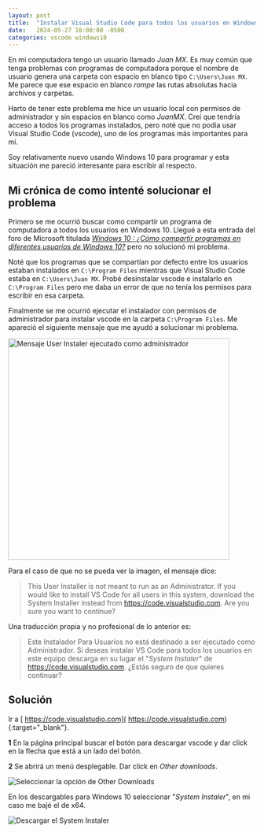 ```yaml
---
layout: post
title:  "Instalar Visual Studio Code para todos los usuarios en Windows 10"
date:   2024-05-27 18:00:00 -0500
categories: vscode windows10
---
```


En mi computadora tengo un usuario llamado *Juan MX*. Es muy común que tenga problemas con programas de computadora porque el nombre de usuario genera una carpeta con espacio en blanco tipo `C:\Users\Juan MX`. Me parece que ese espacio en blanco *rompe* las rutas absolutas hacia archivos y carpetas.

Harto de tener este problema me hice un usuario local con permisos de administrador y sin espacios en blanco como *JuanMX*. Creí que tendría acceso a todos los programas instalados, pero noté que no podia usar Visual Studio Code (vscode), uno de los programas más importantes para mí.

Soy relativamente nuevo usando Windows 10 para programar y esta situación me pareció interesante para escribir al respecto.

## Mi crónica de como intenté solucionar el problema

Primero se me ocurrió buscar como compartir un programa de computadora a todos los usuarios en Windows 10. Llegué a esta entrada del foro de Microsoft titulada [*Windows 10 : ¿Cómo compartir programas en diferentes usuarios de Windows 10?*](https://answers.microsoft.com/es-es/windows/forum/all/windows-10-c%C3%B3mo-compartir-programas-en/66c659cd-52fc-4a51-93af-e5c0cfac1052) pero no solucionó mi problema.

Noté que los programas que se compartían por defecto entre los usuarios estaban instalados en `C:\Program Files` mientras que Visual Studio Code estaba en `C:\Users\Juan MX`. Probé desinstalar vscode e instalarlo en `C:\Program Files` pero me daba un error de que no tenía los permisos para escribir en esa carpeta.

Finalmente se me ocurrió ejecutar el instalador con permisos de administrador para instalar vscode en la carpeta `C:\Program Files`. Me apareció el siguiente mensaje que me ayudó a solucionar mi problema.

<img src='{{ "../assets/vscode-para-todos-los-usuarios/user-installer-as-administrator.png" | absolute_url }}' alt="Mensaje User Instaler ejecutado como administrador" width="450" class="box-shadow" />

Para el caso de que no se pueda ver la imagen, el mensaje dice:

> This User Installer is not meant to run as an Administrator. If you would like to install VS Code for all users in this system, download the System Installer instead from https://code.visualstudio.com. Are you sure you want to continue?

Una traducción propia y no profesional de lo anterior es:

> Este Instalador Para Usuarios no está destinado a ser ejecutado como Administrador. Si deseas instalar VS Code para todos los usuarios en este equipo descarga en su lugar el "*System Instaler*" de https://code.visualstudio.com. ¿Estás seguro de que quieres continuar?

## Solución

Ir a [ https://code.visualstudio.com]( https://code.visualstudio.com){:target="_blank"}.

**1** En la página principal buscar el botón para descargar vscode y dar click en la flecha que está a un lado del botón.

**2** Se abrirá un menú desplegable. Dar click en *Other downloads*.

<img src='{{ "../assets/vscode-para-todos-los-usuarios/other-downloads.png" | absolute_url }}' alt="Seleccionar la opción de Other Downloads"  class="" />

En los descargables para Windows 10 seleccionar "*System Instaler*", en mi caso me bajé el de x64.

<img src='{{ "../assets/vscode-para-todos-los-usuarios/system-instaler.png" | absolute_url }}' alt="Descargar el System Instaler"  class="box-shadow" />